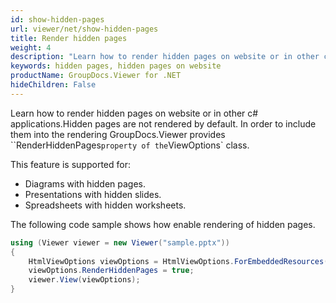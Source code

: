 ```yaml
---
id: show-hidden-pages
url: viewer/net/show-hidden-pages
title: Render hidden pages
weight: 4
description: "Learn how to render hidden pages on website or in other c# applications with GroupDocs.Viewer for .NET"
keywords: hidden pages, hidden pages on website
productName: GroupDocs.Viewer for .NET
hideChildren: False
---
```

Learn how to render hidden pages on website or in other c# applications.Hidden pages are not rendered by default. In order to include them into the rendering GroupDocs.Viewer provides ``RenderHiddenPages` property of the `ViewOptions` class.

This feature is supported for:

* Diagrams with hidden pages.
* Presentations with hidden slides.
* Spreadsheets with hidden worksheets.

The following code sample shows how enable rendering of hidden pages.

```csharp
using (Viewer viewer = new Viewer("sample.pptx"))
{
    HtmlViewOptions viewOptions = HtmlViewOptions.ForEmbeddedResources();
    viewOptions.RenderHiddenPages = true;
    viewer.View(viewOptions); 
}
```
